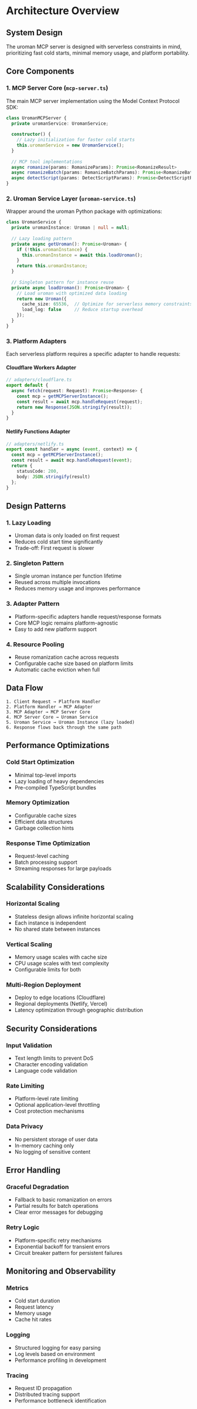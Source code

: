 # Architecture Overview

## System Design

The uroman MCP server is designed with serverless constraints in mind, prioritizing fast cold starts, minimal memory usage, and platform portability.

## Core Components

### 1. MCP Server Core (`mcp-server.ts`)

The main MCP server implementation using the Model Context Protocol SDK:

```typescript
class UromanMCPServer {
  private uromanService: UromanService;
  
  constructor() {
    // Lazy initialization for faster cold starts
    this.uromanService = new UromanService();
  }
  
  // MCP tool implementations
  async romanize(params: RomanizeParams): Promise<RomanizeResult>
  async romanizeBatch(params: RomanizeBatchParams): Promise<RomanizeBatchResult>
  async detectScript(params: DetectScriptParams): Promise<DetectScriptResult>
}
```

### 2. Uroman Service Layer (`uroman-service.ts`)

Wrapper around the uroman Python package with optimizations:

```typescript
class UromanService {
  private uromanInstance: Uroman | null = null;
  
  // Lazy loading pattern
  private async getUroman(): Promise<Uroman> {
    if (!this.uromanInstance) {
      this.uromanInstance = await this.loadUroman();
    }
    return this.uromanInstance;
  }
  
  // Singleton pattern for instance reuse
  private async loadUroman(): Promise<Uroman> {
    // Load uroman with optimized data loading
    return new Uroman({
      cache_size: 65536,  // Optimize for serverless memory constraints
      load_log: false     // Reduce startup overhead
    });
  }
}
```

### 3. Platform Adapters

Each serverless platform requires a specific adapter to handle requests:

#### Cloudflare Workers Adapter
```typescript
// adapters/cloudflare.ts
export default {
  async fetch(request: Request): Promise<Response> {
    const mcp = getMCPServerInstance();
    const result = await mcp.handleRequest(request);
    return new Response(JSON.stringify(result));
  }
}
```

#### Netlify Functions Adapter
```typescript
// adapters/netlify.ts
export const handler = async (event, context) => {
  const mcp = getMCPServerInstance();
  const result = await mcp.handleRequest(event);
  return {
    statusCode: 200,
    body: JSON.stringify(result)
  };
}
```

## Design Patterns

### 1. Lazy Loading
- Uroman data is only loaded on first request
- Reduces cold start time significantly
- Trade-off: First request is slower

### 2. Singleton Pattern
- Single uroman instance per function lifetime
- Reused across multiple invocations
- Reduces memory usage and improves performance

### 3. Adapter Pattern
- Platform-specific adapters handle request/response formats
- Core MCP logic remains platform-agnostic
- Easy to add new platform support

### 4. Resource Pooling
- Reuse romanization cache across requests
- Configurable cache size based on platform limits
- Automatic cache eviction when full

## Data Flow

```
1. Client Request → Platform Handler
2. Platform Handler → MCP Adapter
3. MCP Adapter → MCP Server Core
4. MCP Server Core → Uroman Service
5. Uroman Service → Uroman Instance (lazy loaded)
6. Response flows back through the same path
```

## Performance Optimizations

### Cold Start Optimization
- Minimal top-level imports
- Lazy loading of heavy dependencies
- Pre-compiled TypeScript bundles

### Memory Optimization
- Configurable cache sizes
- Efficient data structures
- Garbage collection hints

### Response Time Optimization
- Request-level caching
- Batch processing support
- Streaming responses for large payloads

## Scalability Considerations

### Horizontal Scaling
- Stateless design allows infinite horizontal scaling
- Each instance is independent
- No shared state between instances

### Vertical Scaling
- Memory usage scales with cache size
- CPU usage scales with text complexity
- Configurable limits for both

### Multi-Region Deployment
- Deploy to edge locations (Cloudflare)
- Regional deployments (Netlify, Vercel)
- Latency optimization through geographic distribution

## Security Considerations

### Input Validation
- Text length limits to prevent DoS
- Character encoding validation
- Language code validation

### Rate Limiting
- Platform-level rate limiting
- Optional application-level throttling
- Cost protection mechanisms

### Data Privacy
- No persistent storage of user data
- In-memory caching only
- No logging of sensitive content

## Error Handling

### Graceful Degradation
- Fallback to basic romanization on errors
- Partial results for batch operations
- Clear error messages for debugging

### Retry Logic
- Platform-specific retry mechanisms
- Exponential backoff for transient errors
- Circuit breaker pattern for persistent failures

## Monitoring and Observability

### Metrics
- Cold start duration
- Request latency
- Memory usage
- Cache hit rates

### Logging
- Structured logging for easy parsing
- Log levels based on environment
- Performance profiling in development

### Tracing
- Request ID propagation
- Distributed tracing support
- Performance bottleneck identification
